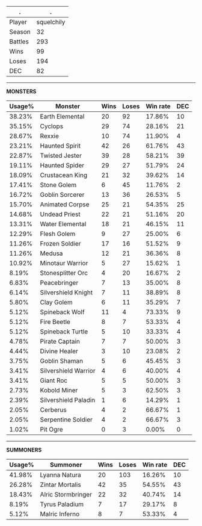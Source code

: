 .|.
|-|-
Player|squelchily
Season|32
Battles|293
Wins|99
Loses|194
DEC|82

---
**MONSTERS**

Usage%|Monster|Wins|Loses|Win rate|DEC|
-|-|-|-|-|-|
38.23%|Earth Elemental|20|92|17.86%|10|
35.15%|Cyclops|29|74|28.16%|21|
28.67%|Rexxie|10|74|11.90%|4|
23.21%|Haunted Spirit|42|26|61.76%|43|
22.87%|Twisted Jester|39|28|58.21%|39|
19.11%|Haunted Spider|29|27|51.79%|24|
18.09%|Crustacean King|21|32|39.62%|14|
17.41%|Stone Golem|6|45|11.76%|2|
16.72%|Goblin Sorcerer|13|36|26.53%|5|
15.70%|Animated Corpse|25|21|54.35%|25|
14.68%|Undead Priest|22|21|51.16%|20|
13.31%|Water Elemental|18|21|46.15%|11|
12.29%|Flesh Golem|9|27|25.00%|6|
11.26%|Frozen Soldier|17|16|51.52%|9|
11.26%|Medusa|12|21|36.36%|8|
10.92%|Minotaur Warrior|5|27|15.62%|1|
8.19%|Stonesplitter Orc|4|20|16.67%|2|
6.83%|Peacebringer|7|13|35.00%|8|
6.14%|Silvershield Knight|7|11|38.89%|8|
5.80%|Clay Golem|6|11|35.29%|7|
5.12%|Spineback Wolf|11|4|73.33%|9|
5.12%|Fire Beetle|8|7|53.33%|4|
5.12%|Spineback Turtle|5|10|33.33%|4|
4.78%|Pirate Captain|7|7|50.00%|3|
4.44%|Divine Healer|3|10|23.08%|2|
3.75%|Goblin Shaman|5|6|45.45%|3|
3.41%|Silvershield Warrior|4|6|40.00%|4|
3.41%|Giant Roc|5|5|50.00%|3|
2.73%|Kobold Miner|5|3|62.50%|3|
2.39%|Silvershield Paladin|1|6|14.29%|1|
2.05%|Cerberus|4|2|66.67%|1|
2.05%|Serpentine Soldier|4|2|66.67%|3|
1.02%|Pit Ogre|0|3|0.00%|0|

---
**SUMMONERS**

Usage%|Summoner|Wins|Loses|Win rate|DEC|
-|-|-|-|-|-|
41.98%|Lyanna Natura|20|103|16.26%|10|
26.28%|Zintar Mortalis|42|35|54.55%|43|
18.43%|Alric Stormbringer|22|32|40.74%|14|
8.19%|Tyrus Paladium|7|17|29.17%|8|
5.12%|Malric Inferno|8|7|53.33%|4|
